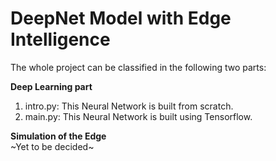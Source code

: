 # **DeepNet Model with Edge Intelligence**

The whole project can be classified in the following two parts:  

**Deep Learning part**  
1. intro.py: This Neural Network is built from scratch.
2. main.py: This Neural Network is built using Tensorflow.

**Simulation of the Edge**  
~Yet to be decided~
